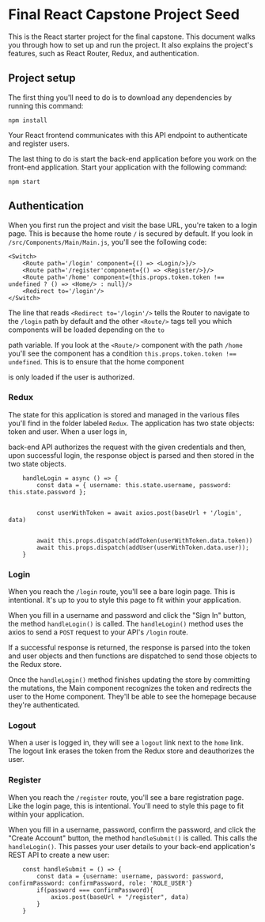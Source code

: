 # Final React Capstone Project Seed

This is the React starter project for the final capstone. This document walks you through how to set up and run the project. It also explains the project's features, such as React Router, Redux, and authentication.

## Project setup

The first thing you'll need to do is to download any dependencies by running this command:

```
npm install
```


Your React frontend communicates with this API endpoint to authenticate and register users.

The last thing to do is start the back-end application before you work on the front-end application. Start your application with the following command:

```
npm start
```

## Authentication

When you first run the project and visit the base URL, you're taken to a login page. This is because the home route `/` is secured by default. If you look in `/src/Components/Main/Main.js`, you'll see the following code:

```
<Switch>
    <Route path='/login' component={() => <Login/>}/>
    <Route path='/register'component={() => <Register/>}/>
    <Route path='/home' component={this.props.token.token !== undefined ? () => <Home/> : null}/>
    <Redirect to='/login'/>
</Switch>
```

The line that reads `<Redirect to='/login'/>` tells the Router to navigate to the `/login` path by default and the other `<Route/>` tags tell you which components will be loaded depending on the `to`

path variable. If you look at the `<Route/>` component with the path `/home` you'll see the component has a condition `this.props.token.token !== undefined`. This is to ensure that the home component

is only loaded if the user is authorized.



### Redux

The state for this application is stored and managed in the various files you'll find in the folder labeled `Redux`. The application has two state objects: token and user. When a user logs in, 

back-end API authorizes the request with the given credentials and then, upon successful login, the response object is parsed and then stored in the two state objects.
```
    handleLogin = async () => {
        const data = { username: this.state.username, password: this.state.password };
        

        const userWithToken = await axios.post(baseUrl + '/login', data)

    
        await this.props.dispatch(addToken(userWithToken.data.token))
        await this.props.dispatch(addUser(userWithToken.data.user));
    }
```
### Login

When you reach the `/login` route, you'll see a bare login page. This is intentional. It's up to you to style this page to fit within your application.

When you fill in a username and password and click the "Sign In" button, the method `handleLogin()` is called. The `handleLogin()` method uses the axios to send a `POST` request to your API's `/login` route.

If a successful response is returned, the response is parsed into the token and user objects and then functions are dispatched to send those objects to the Redux store.



Once the `handleLogin()` method finishes updating the store by committing the mutations, the Main component recognizes the token and redirects the user to the Home component. They'll be able to see the homepage because they're authenticated.

### Logout

When a user is logged in, they will see a `logout` link next to the `home` link. The logout link erases the token from the Redux store and deauthorizes the user.



### Register

When you reach the `/register` route, you'll see a bare registration page. Like the login page, this is intentional. You'll need to style this page to fit within your application.

When you fill in a username, password, confirm the password, and click the "Create Account" button, the method `handleSubmit()` is called. This calls the `handleLogin()`. This passes  your user details to your back-end application's REST API to create a new user:

```
    const handleSubmit = () => {
        const data = {username: username, password: password, confirmPassword: confirmPassword, role: 'ROLE_USER'}
        if(password === confirmPassword){
            axios.post(baseUrl + "/register", data)
        }
    }
```

